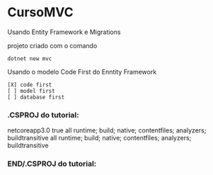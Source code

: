 # CursoMVC
Usando Entity Framework e Migrations


projeto criado com o comando

    dotnet new mvc

Usando o modelo Code First do Enntity Framework

    [X] code first
    [ ] model first
    [ ] database first



### .CSPROJ do tutorial:

<Project Sdk="Microsoft.NET.Sdk.Web">

  <PropertyGroup>
    <TargetFramework>netcoreapp3.0</TargetFramework>
    <AutoGenerateBindingRedirects>true</AutoGenerateBindingRedirects>
  </PropertyGroup>

  <ItemGroup>
    <PackageReference Include="Microsoft.EntityFrameworkCore.Design" Version="3.1.0">
      <PrivateAssets>all</PrivateAssets>
      <IncludeAssets>runtime; build; native; contentfiles; analyzers; buildtransitive</IncludeAssets>
    </PackageReference>
    <PackageReference Include="Microsoft.EntityFrameworkCore.SqlServer" Version="3.1.0" />
    <PackageReference Include="Microsoft.EntityFrameworkCore.Tools" Version="3.1.0">
      <PrivateAssets>all</PrivateAssets>
      <IncludeAssets>runtime; build; native; contentfiles; analyzers; buildtransitive</IncludeAssets>
    </PackageReference>
    <PackageReference Include="Microsoft.Extensions.Logging.Debug" Version="3.1.0" />
    <PackageReference Include="Microsoft.VisualStudio.Web.CodeGeneration.Design" Version="3.1.0" />
  </ItemGroup>

</Project>

### END/.CSPROJ do tutorial:



